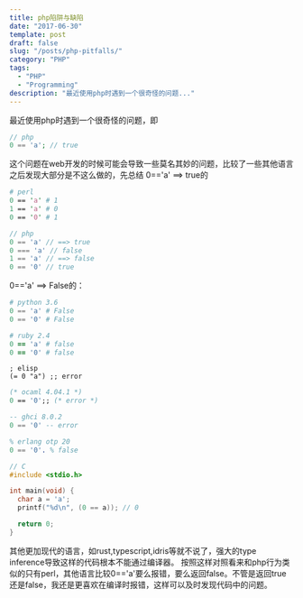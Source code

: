 ```yaml
---
title: php陷阱与缺陷
date: "2017-06-30"
template: post
draft: false
slug: "/posts/php-pitfalls/"
category: "PHP"
tags:
  - "PHP"
  - "Programming"
description: "最近使用php时遇到一个很奇怪的问题..."
---
```



最近使用php时遇到一个很奇怪的问题，即
```php
// php
0 == 'a'; // true
```
这个问题在web开发的时候可能会导致一些莫名其妙的问题，比较了一些其他语言之后发现大部分是不这么做的，先总结 0=='a' ==> true的

```perl
# perl
0 == 'a' # 1
1 == 'a' # 0
0 == '0' # 1
```

```php
// php
0 == 'a' // ==> true
0 === 'a' // false
1 == 'a' // ==> false
0 == '0' // true
```

0=='a' ==> False的：

```python
# python 3.6
0 == 'a' # False
0 == '0' # False
```

```ruby
# ruby 2.4
0 == 'a' # false
0 == '0' # false
```

```elisp
; elisp
(= 0 "a") ;; error
```

```ocaml
(* ocaml 4.04.1 *)
0 == '0';; (* error *)
```

```haskell
-- ghci 8.0.2
0 == '0' -- error
```

```erlang
% erlang otp 20
0 == '0'. % false
```

```c
// C
#include <stdio.h>

int main(void) {
  char a = 'a';
  printf("%d\n", (0 == a)); // 0

  return 0;
}
```

其他更加现代的语言，如rust,typescript,idris等就不说了，强大的type inference导致这样的代码根本不能通过编译器。
按照这样对照看来和php行为类似的只有perl，其他语言比较0=='a'要么报错，要么返回false。不管是返回true还是false，我还是更喜欢在编译时报错，这样可以及时发现代码中的问题。
